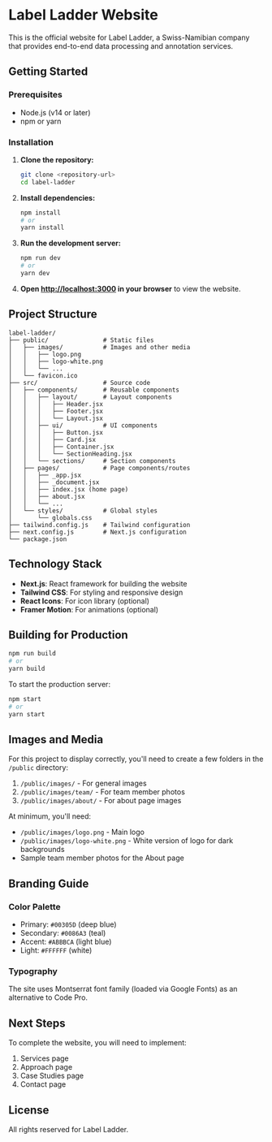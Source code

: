 # Label Ladder Website

This is the official website for Label Ladder, a Swiss-Namibian company that provides end-to-end data processing and annotation services.

## Getting Started

### Prerequisites

- Node.js (v14 or later)
- npm or yarn

### Installation

1. **Clone the repository:**
   ```bash
   git clone <repository-url>
   cd label-ladder
   ```

2. **Install dependencies:**
   ```bash
   npm install
   # or
   yarn install
   ```

3. **Run the development server:**
   ```bash
   npm run dev
   # or
   yarn dev
   ```

4. **Open [http://localhost:3000](http://localhost:3000) in your browser** to view the website.

## Project Structure

```
label-ladder/
├── public/               # Static files
│   ├── images/           # Images and other media
│   │   ├── logo.png
│   │   ├── logo-white.png
│   │   └── ...
│   └── favicon.ico
├── src/                  # Source code
│   ├── components/       # Reusable components
│   │   ├── layout/       # Layout components
│   │   │   ├── Header.jsx
│   │   │   ├── Footer.jsx
│   │   │   └── Layout.jsx
│   │   ├── ui/           # UI components
│   │   │   ├── Button.jsx
│   │   │   ├── Card.jsx
│   │   │   ├── Container.jsx
│   │   │   └── SectionHeading.jsx
│   │   └── sections/     # Section components
│   ├── pages/            # Page components/routes
│   │   ├── _app.jsx
│   │   ├── _document.jsx
│   │   ├── index.jsx (home page)
│   │   ├── about.jsx
│   │   └── ...
│   └── styles/           # Global styles
│       └── globals.css
├── tailwind.config.js    # Tailwind configuration
├── next.config.js        # Next.js configuration
└── package.json
```

## Technology Stack

- **Next.js**: React framework for building the website
- **Tailwind CSS**: For styling and responsive design
- **React Icons**: For icon library (optional)
- **Framer Motion**: For animations (optional)

## Building for Production

```bash
npm run build
# or
yarn build
```

To start the production server:

```bash
npm start
# or
yarn start
```

## Images and Media

For this project to display correctly, you'll need to create a few folders in the `/public` directory:

1. `/public/images/` - For general images
2. `/public/images/team/` - For team member photos
3. `/public/images/about/` - For about page images

At minimum, you'll need:
- `/public/images/logo.png` - Main logo
- `/public/images/logo-white.png` - White version of logo for dark backgrounds
- Sample team member photos for the About page

## Branding Guide

### Color Palette

- Primary: `#00305D` (deep blue)
- Secondary: `#0086A3` (teal)
- Accent: `#ABBBCA` (light blue)
- Light: `#FFFFFF` (white)

### Typography

The site uses Montserrat font family (loaded via Google Fonts) as an alternative to Code Pro.

## Next Steps

To complete the website, you will need to implement:
1. Services page
2. Approach page
3. Case Studies page
4. Contact page

## License

All rights reserved for Label Ladder.